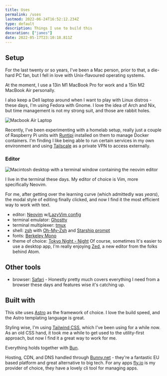 ```yaml
---
title: Uses
permalink: /uses
lastmod: 2022-06-24T16:52:12.234Z
type: default
description: Things I use to build this
decoration: ["james"]
date: 2022-05-17T23:10:18.811Z
---
```


## Setup

For the last twenty or so years, I've been a Mac person, prior to that, a die-hard PC fan, but I fell in love with Unix-flavoured operating systems.

At the moment, I use a 13in M1 MacBook Pro for work and a 15in M2 MacBook Air personally.

I also keep a Dell laptop around when I want to play with Linux distros - these days, I'm using Fedora with Gnome. I love the idea of Arch and Nix, but time management is not my strong suit, and those are rabbit holes.

![Macbook Air Laptop](https://img.mightydinosaur.dev/posts/macbook-air.avif)

Recently, I've been experimenting with a homelab setup, really just a couple of Raspberry Pi units with [Runtipi](https://runtipi.io) installed on them to manage Docker containers. I'm finding I like being able to run certain services in my own environment and using [Tailscale](https://tailscale.com) as a private VPN to access externally.

### Editor

![Macintosh desktop with a terminal window containing the neovim editor](https://img.mightydinosaur.dev/posts/neovim-rose-pine.avif)

I live in the terminal these days. My editor of choice is Vim, more specifically Neovim.

For me, after getting over the learning curve (which admittedly was _years_), the modal style of editing finally clicked, and now I find it the most efficient way to work with text.

- editor: [Neovim](https://neovim.io/) w/[LazyVim config](https://www.lazyvim.org/)
- terminal emulator: [Ghostty](https://ghostty.org/)
- terminal multiplexer: [tmux](https://github.com/tmux/tmux)
- shell: [zsh](https://www.zsh.org/) with [Oh-My-Zsh](https://ohmyz.sh/) and [Starship prompt](https://starship.rs/)
- fonts: [Berkeley Mono](https://berkeleygraphics.com/typefaces/berkeley-mono/)
- theme of choice: [Tokyo Night - Night](https://github.com/folke/tokyonight.nvim)
  Of course, sometimes It's easier to use a desktop app, I'm really enjoying [Zed](https://zed.dev), a new editor from the folks behind Atom.

## Other tools

- browser: [Safari](https://apple.com/safari) - Honestly pretty much covers everything I need from a browser these days and features wise it's catching up.

## Built with

This site uses [Astro](https://astro.build) as the framework of choice. I love the build speed, and the Astro templating language is great.

Styling wise, I'm using [Tailwind CSS](https://tailwindcss.com), which I've been using for a while now. As an old CSS hand, it took me a while to get used to the utility-first approach, but now I find it a great way to work for me.

Everything holds together with [Bun](https://bun.sh).

Hosting, CDN, and DNS handled through [Bunny.net](https://bunny.net) - they're a fantastic EU based platform and great alternative to big tech. For any apps [fly.io](https://fly.io) is my provider of choice, they have a lovely cli tool for managing apps.

